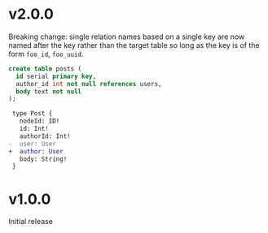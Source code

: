 # v2.0.0

Breaking change: single relation names based on a single key are now named
after the key rather than the target table so long as the key is of the form
`foo_id`, `foo_uuid`.

```sql
create table posts (
  id serial primary key,
  author_id int not null references users,
  body text not null
);
```

```diff
 type Post {
   nodeId: ID!
   id: Int!
   authorId: Int!
-  user: User
+  author: User
   body: String!
 }
```

# v1.0.0

Initial release
